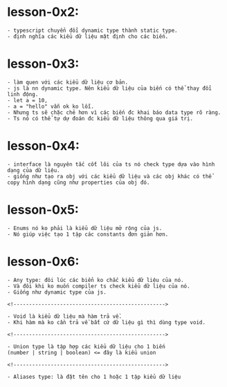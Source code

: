 # lesson-0x2:

    - typescript chuyển đổi dynamic type thành static type.
    - định nghĩa các kiểu dữ liệu mặt định cho các biến.

# lesson-0x3:

    - làm quen với các kiểu dữ liệu cơ bản.
    - js là nn dynamic type. Nên kiểu dữ liệu của biến có thể thay đổi linh động.
    - let a = 10,
    - a = "hello" vẫn ok ko lỗi.
    - Nhưng ts sẽ chặc chẻ hơn vì các biến đc khai báo data type rõ ràng.
    - Ts nó có thể tự dự đoán đc kiểu dữ liệu thông qua giá trị.

# lesson-0x4:

    - interface là nguyên tắc cốt lõi của ts nó check type dựa vào hình dạng của dữ liệu.
    - giống như tạo ra obj với các kiểu dữ liệu và các obj khác có thể copy hình dạng cũng như properties của obj đó.

# lesson-0x5:

    - Enums nó ko phải là kiểu dữ liệu mở rộng của js.
    - Nó giúp việc tạo 1 tập các constants đơn giản hơn.

# lesson-0x6:

    - Any type: đôi lúc các biển ko chắc kiểu dữ liệu của nó.
    - Và đôi khi ko muốn compiler ts check kiểu dữ liệu của nó.
    - Giống như dynamic type của js.

    <!------------------------------------------------->

    - Void là kiểu dữ liệu mà hàm trả về.
    - Khi hàm mà ko cần trả về bất cứ dữ liệu gì thì dùng type void.

    <!------------------------------------------------->

    - Union type là tập hợp các kiểu dữ liệu cho 1 biến
    (number | string | boolean) <= đây là kiểu union

    <!------------------------------------------------->

    - Aliases type: là đặt tên cho 1 hoặc 1 tập kiểu dữ liệu
